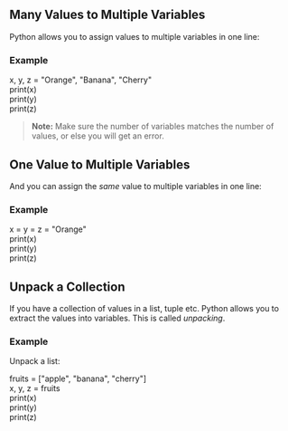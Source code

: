 ## Many Values to Multiple Variables

Python allows you to assign values to multiple variables in one line:

### Example

x, y, z = "Orange", "Banana", "Cherry"  
print(x)  
print(y)  
print(z)


>**Note:** Make sure the number of variables matches the number of values, or else you will get an error.

## One Value to Multiple Variables

And you can assign the _same_ value to multiple variables in one line:

### Example

x = y = z = "Orange"  
print(x)  
print(y)  
print(z)


## Unpack a Collection

If you have a collection of values in a list, tuple etc. Python allows you to extract the values into variables. This is called _unpacking_.

### Example

Unpack a list:

fruits = ["apple", "banana", "cherry"]  
x, y, z = fruits  
print(x)  
print(y)  
print(z)


